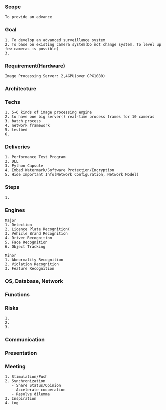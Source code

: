 ### Scope
    To provide an advance 

### Goal
    1. To develop an advanced surveillance system
    2. To base on existing camera system(Do not change system. To level up few cameras is possible)
    3. 
    
### Requirement(Hardware)
    Image Processing Server: 2,4GPU(over GPX1080)
    
### Architecture
    
    
### Techs
    1. 5~6 kinds of image processing engine
    2. to have one big server() real-time process frames for 10 cameras
    3. batch process
    4. network framework
    5. testbed
    6. 

### Deliveries
    1. Performance Test Program
    2. DLL
    3. Python Capsule
    4. Embed Watermark/Software Protection/Encryption
    5. Hide Important Info(Network Configuration, Network Model)
    
### Steps
    1.

### Engines
    Major
    1. Detection
    2. Licence Plate Recognition(
    3. Vehicle Brand Recognition
    4. Driver Recognition
    5. Face Recognition
    6. Object Tracking

    Minor
    1. Abnormality Recognition
    2. Violation Recognition
    3. Feature Recognition

### OS, Database, Network

### Functions
    


### Risks
    1. 
    2. 
    3. 
    
### Communication
    
    
### Presentation
    
    
### Meeting
    1. Stimulation/Push
    2. Synchronization
       - Share Status/Opinion
       - Accelerate cooperation
       - Resolve dilemma
    3. Inspiration
    4. Log
